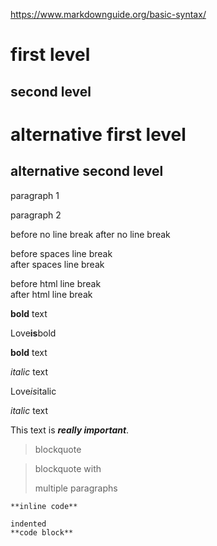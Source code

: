 https://www.markdownguide.org/basic-syntax/

# first level

## second level

alternative first level
===

alternative second level
---

paragraph 1

paragraph 2

before no line break
after no line break

before spaces line break  
after spaces line break

before html line break<br>
after html line break

**bold** text

Love**is**bold

__bold__ text

*italic* text

Love*is*italic

_italic_ text

This text is ***really important***.

> blockquote

> blockquote with
> 
> multiple paragraphs

`**inline code**`

    indented
    **code block**




